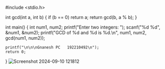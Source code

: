 #include <stdio.h>

int gcd(int a, int b) {
    if (b == 0)
        return a;
    return gcd(b, a % b);
}

int main() {
    int num1, num2;
    printf("Enter two integers: ");
    scanf("%d %d", &num1, &num2);
    printf("GCD of %d and %d is %d.\n", num1, num2, gcd(num1, num2));

    printf("\n\n\nGnanesh PC   192210492\n");
    return 0;
}
![Screenshot 2024-09-10 121812](https://github.com/user-attachments/assets/3f8a4028-6b58-4756-9ea2-683160bec4db)
